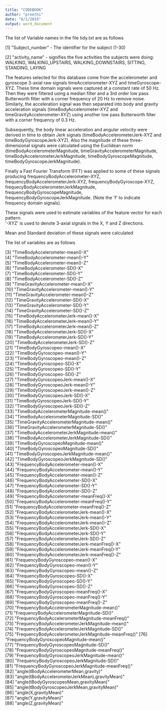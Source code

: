 ```yaml
---
title: "CODEBOOK"
author: "preethi"
date: "8/1/2019"
output: word_document
---
```

The list of Variable names in the file tidy.txt are as follows

 [1] "Subject_number"       - The identifier for the subject (1-30)                             
 
 [2] "activity_name"        - signifies the five activities the subjects were doing:  WALKING,
 WALKING_UPSTAIRS, WALKING_DOWNSTAIRS, SITTING, STANDING, LAYING    
 
 The features selected for this database come from the accelerometer and gyroscope 3-axial raw signals timeAccelorometer-XYZ and timeGyroscope-XYZ. These time domain signals were captured at a constant rate of 50 Hz. Then they were filtered using a median filter and a 3rd order low pass Butterworth filter with a corner frequency of 20 Hz to remove noise. Similarly, the acceleration signal was then separated into body and gravity acceleration signals (timeBodyAccelerometer-XYZ and timeGravityAccelerometer-XYZ) using another low pass Butterworth filter with a corner frequency of 0.3 Hz. 

Subsequently, the body linear acceleration and angular velocity were derived in time to obtain Jerk signals (timeBodyAccelerometerJerk-XYZ and timeBodyGyroscopeJerk-XYZ). Also the magnitude of these three-dimensional signals were calculated using the Euclidean norm (timeBodyAccelerometerMagnitude, timeGravityAccelerometerMagnitude, timeBodyAccelerometerJerkMagnitude, timeBodyGyroscopeMagnitude, timeBodyGyroscopeJerkMagnitude). 

Finally a Fast Fourier Transform (FFT) was applied to some of these signals producing frequencyBodyAccelerometer-XYZ, frequencyBodyAccelerometerJerk-XYZ, frequencyBodyGyroscope-XYZ, frequecyBodyAccelerometerJerkMagnitude, frequencyBodyGyroscopeMagnitude, frequencyBodyGyroscopeJerkMagnitude. (Note the 'f' to indicate frequency domain signals). 

These signals were used to estimate variables of the feature vector for each pattern:  
'-XYZ' is used to denote 3-axial signals in the X, Y and Z directions.
 
Mean and Standard deviation of these signals were calculated

The list of variables are as follows

 [3] "TimeBodyAccelerometer-mean()-X"                    
 [4] "TimeBodyAccelerometer-mean()-Y"                    
 [5] "TimeBodyAccelerometer-mean()-Z"                    
 [6] "TimeBodyAccelerometer-SD()-X"                      
 [7] "TimeBodyAccelerometer-SD()-Y"                      
 [8] "TimeBodyAccelerometer-SD()-Z"                      
 [9] "TimeGravityAccelerometer-mean()-X"                 
[10] "TimeGravityAccelerometer-mean()-Y"                 
[11] "TimeGravityAccelerometer-mean()-Z"                 
[12] "TimeGravityAccelerometer-SD()-X"                   
[13] "TimeGravityAccelerometer-SD()-Y"                   
[14] "TimeGravityAccelerometer-SD()-Z"                   
[15] "TimeBodyAccelerometerJerk-mean()-X"                
[16] "TimeBodyAccelerometerJerk-mean()-Y"                
[17] "TimeBodyAccelerometerJerk-mean()-Z"                
[18] "TimeBodyAccelerometerJerk-SD()-X"                  
[19] "TimeBodyAccelerometerJerk-SD()-Y"                  
[20] "TimeBodyAccelerometerJerk-SD()-Z"                  
[21] "TimeBodyGyroscopeo-mean()-X"                       
[22] "TimeBodyGyroscopeo-mean()-Y"                       
[23] "TimeBodyGyroscopeo-mean()-Z"                       
[24] "TimeBodyGyroscopeo-SD()-X"                         
[25] "TimeBodyGyroscopeo-SD()-Y"                         
[26] "TimeBodyGyroscopeo-SD()-Z"                         
[27] "TimeBodyGyroscopeoJerk-mean()-X"                   
[28] "TimeBodyGyroscopeoJerk-mean()-Y"                   
[29] "TimeBodyGyroscopeoJerk-mean()-Z"                   
[30] "TimeBodyGyroscopeoJerk-SD()-X"                     
[31] "TimeBodyGyroscopeoJerk-SD()-Y"                     
[32] "TimeBodyGyroscopeoJerk-SD()-Z"                     
[33] "TimeBodyAccelerometerMagnitude-mean()"             
[34] "TimeBodyAccelerometerMagnitude-SD()"               
[35] "TimeGravityAccelerometerMagnitude-mean()"          
[36] "TimeGravityAccelerometerMagnitude-SD()"            
[37] "TimeBodyAccelerometerJerkMagnitude-mean()"         
[38] "TimeBodyAccelerometerJerkMagnitude-SD()"           
[39] "TimeBodyGyroscopeoMagnitude-mean()"                
[40] "TimeBodyGyroscopeoMagnitude-SD()"                  
[41] "TimeBodyGyroscopeoJerkMagnitude-mean()"            
[42] "TimeBodyGyroscopeoJerkMagnitude-SD()"              
[43] "FrequencyBodyAccelerometer-mean()-X"               
[44] "FrequencyBodyAccelerometer-mean()-Y"               
[45] "FrequencyBodyAccelerometer-mean()-Z"               
[46] "FrequencyBodyAccelerometer-SD()-X"                 
[47] "FrequencyBodyAccelerometer-SD()-Y"                 
[48] "FrequencyBodyAccelerometer-SD()-Z"                 
[49] "FrequencyBodyAccelerometer-meanFreq()-X"           
[50] "FrequencyBodyAccelerometer-meanFreq()-Y"           
[51] "FrequencyBodyAccelerometer-meanFreq()-Z"           
[52] "FrequencyBodyAccelerometerJerk-mean()-X"           
[53] "FrequencyBodyAccelerometerJerk-mean()-Y"           
[54] "FrequencyBodyAccelerometerJerk-mean()-Z"           
[55] "FrequencyBodyAccelerometerJerk-SD()-X"             
[56] "FrequencyBodyAccelerometerJerk-SD()-Y"             
[57] "FrequencyBodyAccelerometerJerk-SD()-Z"             
[58] "FrequencyBodyAccelerometerJerk-meanFreq()-X"       
[59] "FrequencyBodyAccelerometerJerk-meanFreq()-Y"       
[60] "FrequencyBodyAccelerometerJerk-meanFreq()-Z"       
[61] "FrequencyBodyGyroscopeo-mean()-X"                  
[62] "FrequencyBodyGyroscopeo-mean()-Y"                  
[63] "FrequencyBodyGyroscopeo-mean()-Z"                  
[64] "FrequencyBodyGyroscopeo-SD()-X"                    
[65] "FrequencyBodyGyroscopeo-SD()-Y"                    
[66] "FrequencyBodyGyroscopeo-SD()-Z"                    
[67] "FrequencyBodyGyroscopeo-meanFreq()-X"              
[68] "FrequencyBodyGyroscopeo-meanFreq()-Y"              
[69] "FrequencyBodyGyroscopeo-meanFreq()-Z"              
[70] "FrequencyBodyAccelerometerMagnitude-mean()"        
[71] "FrequencyBodyAccelerometerMagnitude-SD()"          
[72] "FrequencyBodyAccelerometerMagnitude-meanFreq()"    
[73] "FrequencyBodyAccelerometerJerkMagnitude-mean()"    
[74] "FrequencyBodyAccelerometerJerkMagnitude-SD()"      
[75] "FrequencyBodyAccelerometerJerkMagnitude-meanFreq()"
[76] "FrequencyBodyGyroscopeoMagnitude-mean()"           
[77] "FrequencyBodyGyroscopeoMagnitude-SD()"             
[78] "FrequencyBodyGyroscopeoMagnitude-meanFreq()"       
[79] "FrequencyBodyGyroscopeoJerkMagnitude-mean()"       
[80] "FrequencyBodyGyroscopeoJerkMagnitude-SD()"         
[81] "FrequencyBodyGyroscopeoJerkMagnitude-meanFreq()"   
[82] "angle(tBodyAccelerometerMean,gravity)"             
[83] "angle(tBodyAccelerometerJerkMean),gravityMean)"    
[84] "angle(tBodyGyroscopeoMean,gravityMean)"            
[85] "angle(tBodyGyroscopeoJerkMean,gravityMean)"        
[86] "angle(X,gravityMean)"                              
[87] "angle(Y,gravityMean)"                              
[88] "angle(Z,gravityMean)"   